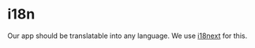 # i18n

Our app should be translatable into any language. We use [i18next](http://i18next.com/) for this.
